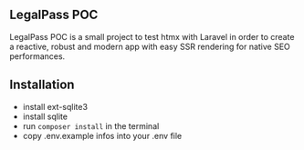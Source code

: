 
## LegalPass POC

LegalPass POC is a small project to test htmx with Laravel in order to create a reactive, robust and modern app with easy SSR rendering for native SEO performances. 

## Installation
- install ext-sqlite3
- install sqlite
- run 
 `composer install` in the terminal 
- copy .env.example infos into your .env file
